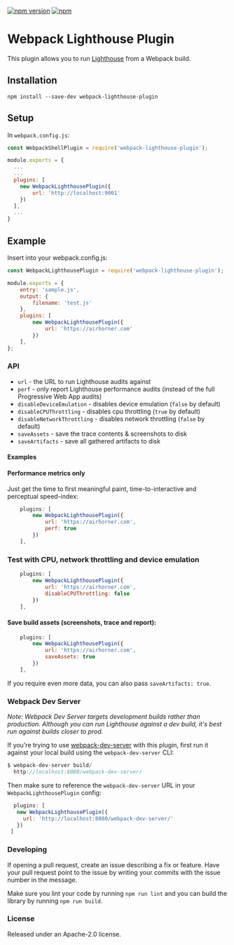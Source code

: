 [![npm version](https://badge.fury.io/js/webpack-lighthouse-plugin.svg)](https://badge.fury.io/js/webpack-lighthouse-plugin)
[![npm](https://img.shields.io/npm/dm/webpack-lighthouse-plugin.svg)]()
# Webpack Lighthouse Plugin

This plugin allows you to run [Lighthouse](https://github.com/googlechrome/lighthouse) from a Webpack build.

## Installation

`npm install --save-dev webpack-lighthouse-plugin`

## Setup

In `webpack.config.js`:

```js
const WebpackShellPlugin = require('webpack-lighthouse-plugin');

module.exports = {
  ...
  ...
  plugins: [
    new WebpackLighthousePlugin({
        url: 'http://localhost:9001'
    })
  ],
  ...
}
```

## Example

Insert into your webpack.config.js:

```js
const WebpackLighthousePlugin = require('webpack-lighthouse-plugin');

module.exports = {
    entry: 'sample.js',
    output: {
        filename: 'test.js'
    },
	plugins: [
		new WebpackLighthousePlugin({
            url: 'https://airhorner.com'
        })
	],
};
```


### API
* `url` - the URL to run Lighthouse audits against
* `perf` - only report Lighthouse performance audits (instead of the full Progressive Web App audits)
* `disableDeviceEmulation` - disables device emulation (`false` by default)
* `disableCPUThrottling` - disables cpu throttling (`true` by default)
* `disableNetworkThrottling` - disables network throttling (`false` by default)
* `saveAssets` - save the trace contents & screenshots to disk   
* `saveArtifacts` - save all gathered artifacts to disk 

#### Examples

#### Performance metrics only

Just get the time to first meaningful paint, time-to-interactive and perceptual speed-index:

```js
	plugins: [
		new WebpackLighthousePlugin({
            url: 'https://airhorner.com',
            perf: true
        })
	],
```

### Test with CPU, network throttling and device emulation

```js
	plugins: [
		new WebpackLighthousePlugin({
            url: 'https://airhorner.com',
            disableCPUThrottling: false
        })
	],
```

#### Save build assets (screenshots, trace and report):

```js
	plugins: [
		new WebpackLighthousePlugin({
            url: 'https://airhorner.com',
            saveAssets: true
        })
	],
```

If you require even more data, you can also pass `saveArtifacts: true`.

### Webpack Dev Server

*Note: Webpack Dev Server targets development builds rather than production. Although
you can run Lighthouse against a dev build, it's best run against builds closer to prod.*

If you're trying to use [webpack-dev-server](https://webpack.github.io/docs/webpack-dev-server.html) with
this plugin, first run it against your local build using the `webpack-dev-server` CLI:

```js
$ webpack-dev-server build/
  http://localhost:8080/webpack-dev-server/
 ```

Then make sure to reference the `webpack-dev-server` URL in your `WebpackLighthousePlugin` config:

 ```js
   plugins: [
    new WebpackLighthousePlugin({
      url: 'http://localhost:8080/webpack-dev-server/'
    })
  ]
 ```

### Developing

If opening a pull request, create an issue describing a fix or feature. Have your pull request point to 
the issue by writing your commits with the issue number in the message.

Make sure you lint your code by running `npm run lint` and you can build the library by running 
`npm run build`.

### License

Released under an Apache-2.0 license.